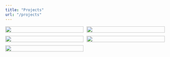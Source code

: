 ```yaml
---
title: "Projects"
url: "/projects"
---
```


<style>
.image-grid
{
    display: grid;
    grid-template-columns: repeat(2, auto); /* columns */
    grid-template-rows: repeat(4, auto); /* rows */
    gap: 10px; /* spacing */
    width: 100%;
    margin: auto;
}

.image-grid img
{
    width: 100%;
    height: auto;
    display: block;
    margin: 0;
    padding: 0;
}
</style>

<div class="image-grid">
    <a href="https://github.com/sjoerdev/voxel-engine" target="_blank"><img src="/images/voxelengine.png"></a>
    <a href="https://github.com/sjoerdev/concrete" target="_blank"><img src="/images/concrete.png"></a>
    <a href="https://github.com/sjoerdev/unity-mandelbulb" target="_blank"><img src="/images/mandelbulb.png"></a>
    <a href="https://github.com/sjoerdev/gradius-clone" target="_blank"><img src="/images/gradiusclone.png"></a>
    <a href="https://github.com/sjoerdev/lean" target="_blank"><img src="/images/lean.png"></a>
</div>